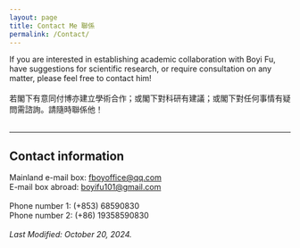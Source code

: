 ```yaml
---
layout: page
title: Contact Me 聯係
permalink: /Contact/
---
```


If you are interested in establishing academic collaboration with Boyi Fu, have suggestions for scientific research, or require consultation on any matter, please feel free to contact him!<br/>
<br/>
若閣下有意同付博亦建立學術合作；或閣下對科研有建議；或閣下對任何事情有疑問需諮詢。請隨時聯係他！<br/>
<br/>

---

## <span class="title-underline">Contact information</span> 

Mainland e-mail box: [fboyoffice@qq.com](mailto:fboyoffice@qq.com)<br/>
E-mail box abroad: [boyifu101@gmail.com](mailto:boyifu101@gmail.com)<br/>
<br/>
Phone number 1: (+853) 68590830<br/>
Phone number 2: (+86) 19358590830<br/>
<br/>
<em>Last Modified: October 20, 2024.</em><br/>
<br/>
